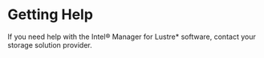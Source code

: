 # <a id="14.0"></a>Getting Help

If you need help with the Intel® Manager for Lustre* software, contact your storage solution provider.